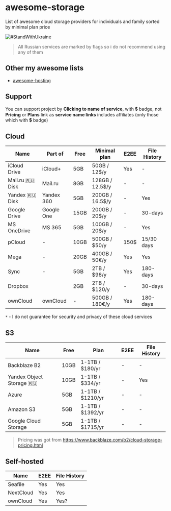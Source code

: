 # awesome-storage

List of awesome cloud storage providers for individuals and family sorted by minimal plan price

![#StandWithUkraine](https://github.com/jonathanbossenger/stand-with-ukraine/blob/e95a7ed22faac167cc623cf6e1cba49394769fe3/_repo_assets/banner-772%C3%97250.png)

> All Russian services are marked by flags so i do not recommend using any of them

## Other my awesome lists

- [awesome-hosting](https://github.com/dalisoft/awesome-hosting)

## Support

You can support project by **Clicking to name of service**, with 💲 badge, not **Pricing** or **Plans** link as **service name links** includes affiliates (only those which with 💲 badge)

## Cloud

| Name            | Part of    | Free | Minimal plan    | E2EE | File History |
| --------------- | ---------- | ---- | --------------- | ---- | ------------ |
| iCloud Drive    | iCloud+    | 5GB  | 50GB / 12$/y    | Yes  | -            |
| Mail.ru 🇷🇺 Disk | Mail.ru    | 8GB  | 128GB / 12.5$/y | -    | -            |
| Yandex 🇷🇺 Disk  | Yandex 360 | 5GB  | 200GB / 16.5$/y | -    | Yes          |
| Google Drive    | Google One | 15GB | 200GB / 20$/y   | -    | 30-days      |
| MS OneDrive     | MS 365     | 5GB  | 100GB / 20$/y   | -    | Yes          |
| pCloud          | -          | 10GB | 500GB / $50/y   | 150$ | 15/30 days   |
| Mega            | -          | 20GB | 400GB / 50€/y   | Yes  | Yes          |
| Sync            | -          | 5GB  | 2TB / $96/y     | Yes  | 180-days     |
| Dropbox         |            | 2GB  | 2TB / $120/y    | -    | 30-days      |
| ownCloud        | ownCloud   | -    | 500GB / 180€/y  | Yes  | 180-days     |

`*` - I do not guarantee for security and privacy of these cloud services

## S3

| Name                     | Free | Plan             | E2EE | File History |
| ------------------------ | ---- | ---------------- | ---- | ------------ |
| Backblaze B2             | 10GB | 1-1TB / $180/yr  | -    | -            |
| Yandex Object Storage 🇷🇺 | 10GB | 1-1TB / $334/yr  | -    | Yes          |
| Azure                    | 5GB  | 1-1TB / $1210/yr | -    | -            |
| Amazon S3                | 5GB  | 1-1TB / $1392/yr | -    | -            |
| Google Cloud Storage     | 5GB  | 1-1TB / $1715/yr | -    | -            |

> Pricing was got from <https://www.backblaze.com/b2/cloud-storage-pricing.html>

## Self-hosted

| Name      | E2EE | File History |
| --------- | ---- | ------------ |
| Seafile   | Yes  | Yes          |
| NextCloud | Yes  | Yes          |
| ownCloud  | Yes  | Yes?         |
